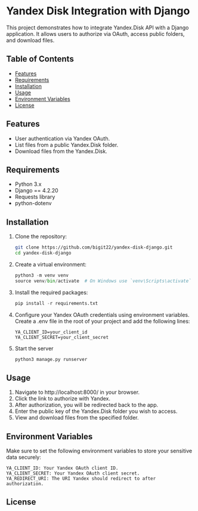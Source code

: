 # Yandex Disk Integration with Django

This project demonstrates how to integrate Yandex.Disk API with a Django application. It allows users to authorize via OAuth, access public folders, and download files.

## Table of Contents

- [Features](#features)
- [Requirements](#requirements)
- [Installation](#installation)
- [Usage](#usage)
- [Environment Variables](#environment-variables)
- [License](#license)

## Features

- User authentication via Yandex OAuth.
- List files from a public Yandex.Disk folder.
- Download files from the Yandex.Disk.

## Requirements

- Python 3.x
- Django == 4.2.20
- Requests library
- python-dotenv

## Installation

1. Clone the repository:

   ```bash
   git clone https://github.com/bigit22/yandex-disk-django.git
   cd yandex-disk-django

2. Create a virtual environment:

   ```python
   python3 -m venv venv
   source venv/bin/activate  # On Windows use `venv\Scripts\activate`

3. Install the required packages:

   ```python
   pip install -r requirements.txt

4. Configure your Yandex OAuth credentials using environment variables. 
Create a .env file in the root of your project and add the following lines:

   ```text
   YA_CLIENT_ID=your_client_id
   YA_CLIENT_SECRET=your_client_secret

5. Start the server

   ```python
   python3 manage.py runserver

## Usage

1. Navigate to http://localhost:8000/ in your browser.
2. Click the link to authorize with Yandex.
3. After authorization, you will be redirected back to the app.
4. Enter the public key of the Yandex.Disk folder you wish to access.
5. View and download files from the specified folder.

## Environment Variables

Make sure to set the following environment variables to store your sensitive data securely:

    YA_CLIENT_ID: Your Yandex OAuth client ID.
    YA_CLIENT_SECRET: Your Yandex OAuth client secret.
    YA_REDIRECT_URI: The URI Yandex should redirect to after authorization.

## License

